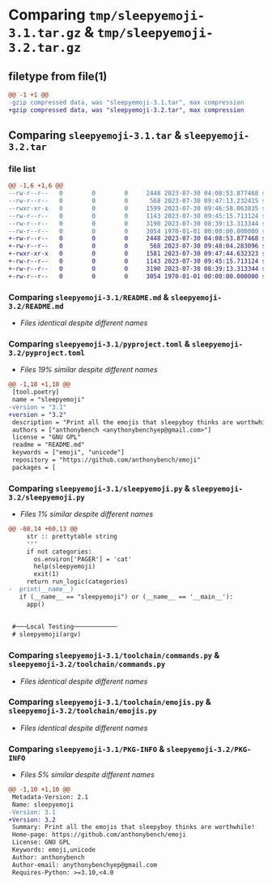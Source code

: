 # Comparing `tmp/sleepyemoji-3.1.tar.gz` & `tmp/sleepyemoji-3.2.tar.gz`

## filetype from file(1)

```diff
@@ -1 +1 @@
-gzip compressed data, was "sleepyemoji-3.1.tar", max compression
+gzip compressed data, was "sleepyemoji-3.2.tar", max compression
```

## Comparing `sleepyemoji-3.1.tar` & `sleepyemoji-3.2.tar`

### file list

```diff
@@ -1,6 +1,6 @@
--rw-r--r--   0        0        0     2448 2023-07-30 04:08:53.877468 sleepyemoji-3.1/README.md
--rw-r--r--   0        0        0      568 2023-07-30 09:47:13.232415 sleepyemoji-3.1/pyproject.toml
--rwxr-xr-x   0        0        0     1599 2023-07-30 09:46:58.063835 sleepyemoji-3.1/sleepyemoji.py
--rw-r--r--   0        0        0     1143 2023-07-30 09:45:15.713124 sleepyemoji-3.1/toolchain/commands.py
--rw-r--r--   0        0        0     3190 2023-07-30 08:39:13.313344 sleepyemoji-3.1/toolchain/emojis.py
--rw-r--r--   0        0        0     3054 1970-01-01 00:00:00.000000 sleepyemoji-3.1/PKG-INFO
+-rw-r--r--   0        0        0     2448 2023-07-30 04:08:53.877468 sleepyemoji-3.2/README.md
+-rw-r--r--   0        0        0      568 2023-07-30 09:48:04.283096 sleepyemoji-3.2/pyproject.toml
+-rwxr-xr-x   0        0        0     1581 2023-07-30 09:47:44.632323 sleepyemoji-3.2/sleepyemoji.py
+-rw-r--r--   0        0        0     1143 2023-07-30 09:45:15.713124 sleepyemoji-3.2/toolchain/commands.py
+-rw-r--r--   0        0        0     3190 2023-07-30 08:39:13.313344 sleepyemoji-3.2/toolchain/emojis.py
+-rw-r--r--   0        0        0     3054 1970-01-01 00:00:00.000000 sleepyemoji-3.2/PKG-INFO
```

### Comparing `sleepyemoji-3.1/README.md` & `sleepyemoji-3.2/README.md`

 * *Files identical despite different names*

### Comparing `sleepyemoji-3.1/pyproject.toml` & `sleepyemoji-3.2/pyproject.toml`

 * *Files 19% similar despite different names*

```diff
@@ -1,10 +1,10 @@
 [tool.poetry]
 name = "sleepyemoji"
-version = "3.1"
+version = "3.2"
 description = "Print all the emojis that sleepyboy thinks are worthwhile!"
 authors = ["anthonybench <anythonybenchyep@gmail.com>"]
 license = "GNU GPL"
 readme = "README.md"
 keywords = ["emoji", "unicode"]
 repository = "https://github.com/anthonybench/emoji"
 packages = [
```

### Comparing `sleepyemoji-3.1/sleepyemoji.py` & `sleepyemoji-3.2/sleepyemoji.py`

 * *Files 1% similar despite different names*

```diff
@@ -60,14 +60,13 @@
     str :: prettytable string
     '''
     if not categories:
       os.environ['PAGER'] = 'cat'
       help(sleepyemoji)
       exit(1)
     return run_logic(categories)
-  print(__name__)
   if (__name__ == "sleepyemoji") or (__name__ == '__main__'):
     app()
 
 
 #───Local Testing────────────
 # sleepyemoji(argv)
```

### Comparing `sleepyemoji-3.1/toolchain/commands.py` & `sleepyemoji-3.2/toolchain/commands.py`

 * *Files identical despite different names*

### Comparing `sleepyemoji-3.1/toolchain/emojis.py` & `sleepyemoji-3.2/toolchain/emojis.py`

 * *Files identical despite different names*

### Comparing `sleepyemoji-3.1/PKG-INFO` & `sleepyemoji-3.2/PKG-INFO`

 * *Files 5% similar despite different names*

```diff
@@ -1,10 +1,10 @@
 Metadata-Version: 2.1
 Name: sleepyemoji
-Version: 3.1
+Version: 3.2
 Summary: Print all the emojis that sleepyboy thinks are worthwhile!
 Home-page: https://github.com/anthonybench/emoji
 License: GNU GPL
 Keywords: emoji,unicode
 Author: anthonybench
 Author-email: anythonybenchyep@gmail.com
 Requires-Python: >=3.10,<4.0
```

